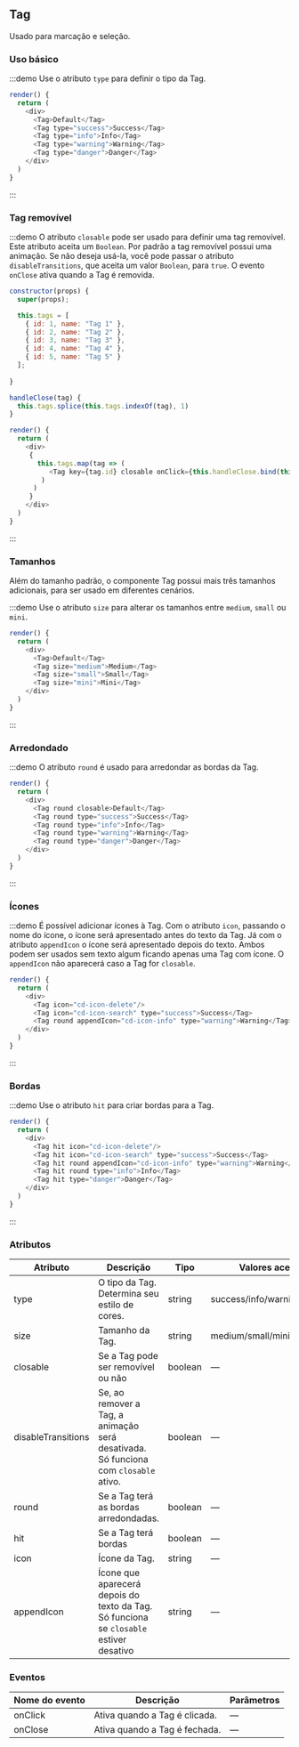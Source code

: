 ## Tag

Usado para marcação e seleção.

### Uso básico

:::demo Use o atributo `type` para definir o tipo da Tag.

```js
render() {
  return (
    <div>
      <Tag>Default</Tag>
      <Tag type="success">Success</Tag>
      <Tag type="info">Info</Tag>
      <Tag type="warning">Warning</Tag>
      <Tag type="danger">Danger</Tag>
    </div>
  )
}
```
:::

### Tag removível

:::demo O atributo `closable` pode ser usado para definir uma tag removível. Este atributo aceita um `Boolean`. Por padrão a tag removível possui uma animação. Se não deseja usá-la, você pode passar o atributo `disableTransitions`, que aceita um valor `Boolean`, para `true`. O evento `onClose` ativa quando a Tag é removida.

```js
constructor(props) {
  super(props);

  this.tags = [
    { id: 1, name: "Tag 1" },
    { id: 2, name: "Tag 2" },
    { id: 3, name: "Tag 3" },
    { id: 4, name: "Tag 4" },
    { id: 5, name: "Tag 5" }
  ];
  
}

handleClose(tag) {
  this.tags.splice(this.tags.indexOf(tag), 1)
}

render() {
  return (
    <div>
     {
       this.tags.map(tag => (
          <Tag key={tag.id} closable onClick={this.handleClose.bind(this, tag.id)}>{tag.name}</Tag>
        )
      )
     }
    </div>
  )
}
```
:::

### Tamanhos

Além do tamanho padrão, o componente Tag possui mais três tamanhos adicionais, para ser usado em diferentes cenários.


:::demo Use o atributo `size` para alterar os tamanhos entre `medium`, `small` ou `mini`.

```js
render() {
  return (
    <div>
      <Tag>Default</Tag>
      <Tag size="medium">Medium</Tag>
      <Tag size="small">Small</Tag>
      <Tag size="mini">Mini</Tag>
    </div>
  )
}
```
:::

### Arredondado

:::demo O atributo `round` é usado para arredondar as bordas da Tag.

```js
render() {
  return (
    <div>
      <Tag round closable>Default</Tag>
      <Tag round type="success">Success</Tag>
      <Tag round type="info">Info</Tag>
      <Tag round type="warning">Warning</Tag>
      <Tag round type="danger">Danger</Tag>
    </div>
  )
}
```
:::

### Ícones

:::demo É possível adicionar ícones à Tag. Com o atributo `icon`, passando o nome do ícone, o ícone será apresentado antes do texto da Tag. Já com o atributo `appendIcon` o ícone será apresentado depois do texto. Ambos podem ser usados sem texto algum ficando apenas uma Tag com ícone. O `appendIcon` não aparecerá caso a Tag for `closable`.

```js
render() {
  return (
    <div>
      <Tag icon="cd-icon-delete"/>
      <Tag icon="cd-icon-search" type="success">Success</Tag>
      <Tag round appendIcon="cd-icon-info" type="warning">Warning</Tag>
    </div>
  )
}
```
:::

### Bordas

:::demo Use o atributo `hit` para criar bordas para a Tag.

```js
render() {
  return (
    <div>
      <Tag hit icon="cd-icon-delete"/>
      <Tag hit icon="cd-icon-search" type="success">Success</Tag>
      <Tag hit round appendIcon="cd-icon-info" type="warning">Warning</Tag>
      <Tag hit round type="info">Info</Tag>
      <Tag hit type="danger">Danger</Tag>
    </div>
  )
}
```
:::

### Atributos

| Atributo      | Descrição          | Tipo      | Valores aceitos       | Padrão  |
|---------- |-------------- |---------- |--------------------------------  |-------- |
| type     | O tipo da Tag. Determina seu estilo de cores. | string    | success/info/warning/danger | — |
| size      | Tamanho da Tag. | string    | medium/small/mini | — |
| closable  | Se a Tag pode ser removível ou não | boolean  | — | false |
| disableTransitions | Se, ao remover a Tag, a animação será desativada. Só funciona com `closable` ativo. | boolean   | — | false |
| round     | Se a Tag terá as bordas arredondadas. | boolean   | — | false |
| hit     | Se a Tag terá bordas | boolean   | — | false |
| icon      | Ícone da Tag. | string    | — | — |
| appendIcon | Ícone que aparecerá depois do texto da Tag. Só funciona se `closable` estiver desativo | string  | — | — |

### Eventos
| Nome do evento | Descrição | Parâmetros |
|---------- |-------- |---------- |
| onClick | Ativa quando a Tag é clicada. | — |
| onClose | Ativa quando a Tag é fechada. | — |
